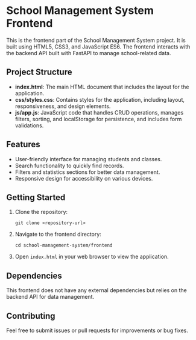 # School Management System Frontend

This is the frontend part of the School Management System project. It is built using HTML5, CSS3, and JavaScript ES6. The frontend interacts with the backend API built with FastAPI to manage school-related data.

## Project Structure

- **index.html**: The main HTML document that includes the layout for the application.
- **css/styles.css**: Contains styles for the application, including layout, responsiveness, and design elements.
- **js/app.js**: JavaScript code that handles CRUD operations, manages filters, sorting, and localStorage for persistence, and includes form validations.

## Features

- User-friendly interface for managing students and classes.
- Search functionality to quickly find records.
- Filters and statistics sections for better data management.
- Responsive design for accessibility on various devices.

## Getting Started

1. Clone the repository:
   ```
   git clone <repository-url>
   ```

2. Navigate to the frontend directory:
   ```
   cd school-management-system/frontend
   ```

3. Open `index.html` in your web browser to view the application.

## Dependencies

This frontend does not have any external dependencies but relies on the backend API for data management.

## Contributing

Feel free to submit issues or pull requests for improvements or bug fixes.